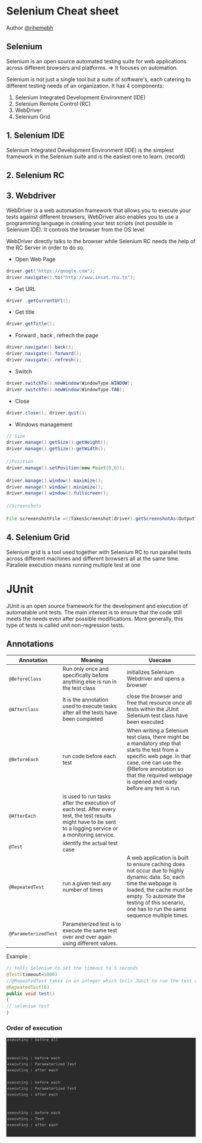 
# Selenium Cheat sheet

Author [@rihemebh](https://github.com/rihemebh)

## Selenium

Selenium is an open source automated testing suite for web applications across different browsers and platforms.
=> It focuses on automation.

Selenium is not just a single tool but a suite of software's, each catering to different testing needs of an organization.
It has 4 components:

1. Selenium Integrated Development Environment (IDE)
2. Selenium Remote Control (RC)
3. WebDriver
4. Selenium Grid

## 1. Selenium IDE

Selenium Integrated Development Environment (IDE) is the simplest framework
in the Selenium suite and is the easiest one to learn. (record)

## 2. Selenium RC

## 3. Webdriver

WebDriver is a web automation framework that allows you to execute your tests against different browsers,
WebDriver also enables you to use a programming language in creating your test scripts (not possible in Selenium IDE).
It controls the browser from the OS level

WebDriver directly talks to the browser while Selenium RC needs the help of the RC Server in order to do so.

- Open Web Page

```Java
driver.get("https://google.com");
driver.navigate().to("http://www.insat.rnu.tn");
```

- Get URL

```Java
driver .getCurrentUrl();
```

- Get title

```Java
driver.getTitle();
```

- Forward , back , refrech the page

```Java
driver.navigate().back();
driver.navigate().forward();
driver.navigate().refresh();
```

- Switch

```Java
driver.switchTo().newWindow(WindowType.WINDOW);
driver.switchTo().newWindow(WindowType.TAB);
```

- Close

```Java
driver.close(); driver.quit();
```

- Windows management

```Java
// Size
driver.manage().getSize().getHeight();
driver.manage().getSize().getWidth();

//Position
driver.manage().setPosition(new Point(0,0));

driver.manage().window().maximize();
driver.manage().window().minimize();
driver.manage().window().fullscreen();

//Screenshots

File screeenshotFile =((TakesScreenshot)driver).getScreenshotAs(OutputType.FILE);
```

## 4. Selenium Grid

Selenium grid is a tool used together with Selenium RC to run parallel tests across different machines and different browsers all at the same time.
Parallele execution means running multiple test at one

# JUnit

JUnit is an open source framework for the development and execution of automatable unit tests. The main interest is to ensure that the code still meets the needs even after possible modifications. More generally, this type of tests is called unit non-regression tests.

## Annotations

|Annotation|Meaning |Usecase|
|---|---|---|
|``@BeforeClass``|Run only once and specifically before anything else is run in the test class|initializes Selenium Webdriver and opens a browser|
|``@AfterClass``|It is the annotation used to execute tasks after all the tests have been completed|close the browser and free that resource once all tests within the JUnit Selenium test class have been executed|
|``@BeforeEach``|run code before each test|When writing a Selenium test class, there might be a mandatory step that starts the test from a specific web page. In that case, one can use the @Before annotation so that the required webpage is opened and ready before any test is run.|
|``@AfterEach``|is used to run tasks after the execution of each test. After every test, the test results might have to be sent to a logging service or a monitoring service.||
|``@Test``|identify the actual test case||
|``@RepeatedTest``|run a given test any number of times|A web application is built to ensure caching does not occur due to highly dynamic data. So, each time the webpage is loaded, the cache must be empty. To automate the testing of this scenario, one has to run the same sequence multiple times.|
|``@ParameterizedTest``|Parameterized test is to execute the same test over and over again using different values.||
Example :

```java
// tells Selenium to set the timeout to 5 seconds
@Test(timeout=5000)
//@RepeatedTest takes in an integer which tells JUnit to run the test called “test” 6 times.
@RepeatedTest(6)
public void test()
{ 
// selenium test
}
```

### Order of execution

<img src="assets/order_of_execution.PNG"  />
